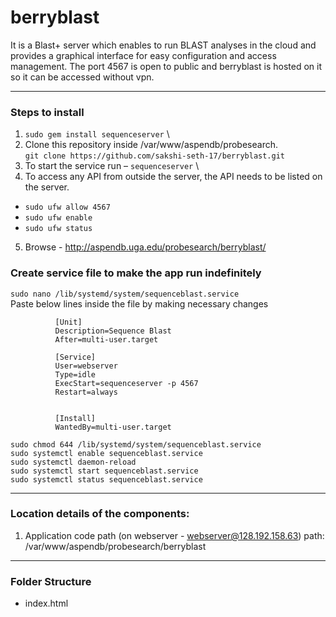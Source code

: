 # berryblast
It is a Blast+ server which enables to run BLAST analyses in the cloud and provides a graphical interface for easy configuration and access management. The port 4567 is open to public and berryblast is hosted on it so it can be accessed without vpn.

---


### Steps to install 
1. `sudo gem install sequenceserver` \
2. Clone this repository inside /var/www/aspendb/probesearch. \
`git clone https://github.com/sakshi-seth-17/berryblast.git`
3. To start the service run – `sequenceserver` \
4. To access any API from outside the server, the API needs to be listed on the server.
  - `sudo ufw allow 4567`
  - `sudo ufw enable`
  - `sudo ufw status`
5. Browse - http://aspendb.uga.edu/probesearch/berryblast/


### Create service file to make the app run indefinitely
`sudo nano /lib/systemd/system/sequenceblast.service` \
Paste below lines inside the file by making necessary changes


              [Unit] 
              Description=Sequence Blast 
              After=multi-user.target 

              [Service] 
              User=webserver 
              Type=idle 
              ExecStart=sequenceserver -p 4567
              Restart=always


              [Install] 
              WantedBy=multi-user.target 

`sudo chmod 644 /lib/systemd/system/sequenceblast.service` \
`sudo systemctl enable sequenceblast.service` \
`sudo systemctl daemon-reload` \
`sudo systemctl start sequenceblast.service` \
`sudo systemctl status sequenceblast.service` 




---
### Location details of the components:
1.	Application code path (on webserver - webserver@128.192.158.63) path: /var/www/aspendb/probesearch/berryblast

---
### Folder Structure
- index.html
